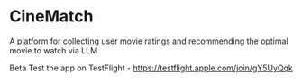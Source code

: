 # CineMatch
A platform for collecting user movie ratings and recommending the optimal movie to watch via LLM

Beta Test the app on TestFlight - https://testflight.apple.com/join/gY5UyQqk
